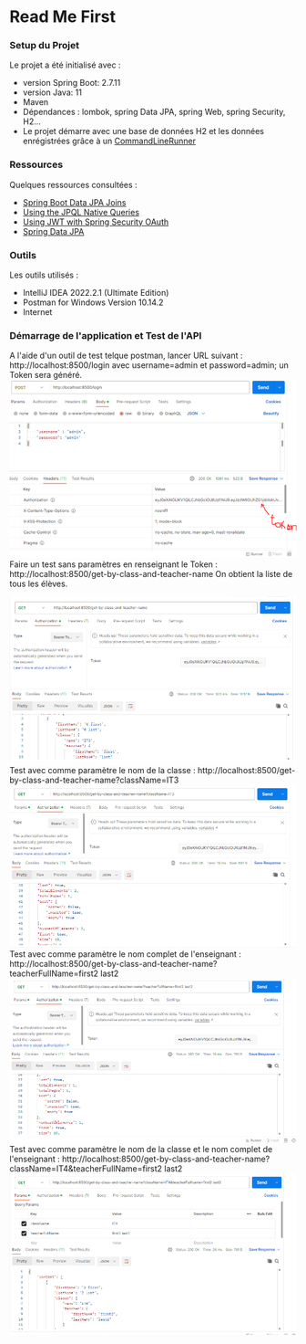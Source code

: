 # Read Me First

### Setup du Projet
Le projet a été initialisé avec :

* version Spring Boot: 2.7.11
* version Java: 11
* Maven 
* Dépendances : lombok, spring Data JPA, spring Web, spring Security, H2...
* Le projet démarre avec une base de données H2 et les données enrégistrées grâce à un [CommandLineRunner](https://github.com/ONDAPHE/christian_ondaphe_e5awwojnyl/blob/develop/src/main/java/com/anywrtest/christianondaphee5awwojnyl/Application.java)

### Ressources 
Quelques ressources consultées :

* [Spring Boot Data JPA Joins](https://roytuts.com/spring-boot-data-jpa-left-right-inner-and-cross-join-examples/)
*  [Using the JPQL Native Queries](https://www.baeldung.com/jpql-hql-criteria-query#2-using-the-jpql-native-queries)
* [Using JWT with Spring Security OAuth](https://docs.spring.io/spring-security/reference/servlet/oauth2/resource-server/jwt.html)
* [Spring Data JPA](https://docs.spring.io/spring-boot/docs/3.1.0/reference/htmlsingle/#data.sql.jpa-and-spring-data)

### Outils
Les outils utilisés :

* IntelliJ IDEA 2022.2.1 (Ultimate Edition)
* Postman for Windows Version 10.14.2
* Internet
### Démarrage de l'application et Test de l'API
A l'aide d'un outil de test telque postman, lancer URL suivant :  http://localhost:8500/login avec username=admin et password=admin; un Token sera généré.
![img_1.png](img_1.png)
Faire un test sans paramètres en renseignant le Token : http://localhost:8500/get-by-class-and-teacher-name
On obtient la liste de tous les élèves.

![img.png](img.png)
Test avec comme paramètre le nom de la classe : http://localhost:8500/get-by-class-and-teacher-name?className=IT3
![img_2.png](img_2.png)
Test avec comme paramètre le nom complet de l'enseignant : http://localhost:8500/get-by-class-and-teacher-name?teacherFullName=first2 last2
![img_3.png](img_3.png)
Test avec comme paramètre le nom de la classe et le nom complet de l'enseignant : http://localhost:8500/get-by-class-and-teacher-name?className=IT4&teacherFullName=first2 last2
![img_4.png](img_4.png)
  

